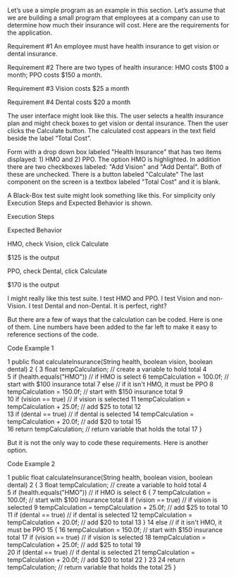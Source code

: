 Let’s use a simple program as an example in this section.  Let’s assume that we are building a small program that employees at a company can use to determine how much their insurance will cost.  Here are the requirements for the application.

Requirement #1 An employee must have health insurance to get vision or dental insurance.

Requirement #2 There are two types of health insurance: HMO costs $100 a month; PPO costs $150 a month.

Requirement #3 Vision costs $25 a month

Requirement #4 Dental costs $20 a month

The user interface might look like this. The user selects a health insurance plan and might check boxes to get vision or dental insurance.  Then the user clicks the Calculate button.  The calculated cost appears in the text field beside the label “Total Cost”.

Form with a drop down box labeled "Health Insurance" that has two items displayed: 1) HMO and 2) PPO.  The option HMO is highlighted.  In addition there are two checkboxes labeled: "Add Vision" and "Add Dental".  Both of these are unchecked.  There is a button labeled "Calculate"  The last component on the screen is a textbox labeled "Total Cost" and it is blank.

A Black-Box test suite might look something like this.  For simplicity only Execution Steps and Expected Behavior is shown.

Execution Steps

Expected Behavior

HMO, check Vision, click Calculate

$125 is the output

PPO, check Dental, click Calculate

$170 is the output

I might really like this test suite.  I test HMO and PPO.  I test Vision and non-Vision.  I test Dental and non-Dental.  It is perfect, right? 

But there are a few of ways that the calculation can be coded.  Here is one of them.  Line numbers have been added to the far left to make it easy to reference sections of the code. 

Code Example 1

 1 public float calculateInsurance(String health, boolean vision, boolean dental)
 2    {
 3        float tempCalculation;     // create a variable to hold total
 4       
 5        if (health.equals("HMO"))  // if HMO is select
 6            tempCalculation = 100.0f;   // start with $100 insurance total
 7        else                       // if it isn't HMO, it must be PPO
 8           tempCalculation = 150.0f;   // start with $150 insurance total
 9       
10        if (vision == true)        // if vision is selected
11           tempCalculation = tempCalculation + 25.0f;  // add $25 to total
12       
13        if (dental == true)        // if dental is selected
14            tempCalculation = tempCalculation + 20.0f;  // add $20 to total
15       
16        return tempCalculation;   // return variable that holds the total
17    }

But it is not the only way to code these requirements.  Here is another option. 

Code Example 2

 1   public float calculateInsurance(String health, boolean vision, boolean dental)
 2    {
 3        float tempCalculation;     // create a variable to hold total
 4        
 5        if (health.equals("HMO"))  // if HMO is select
 6        {
 7            tempCalculation = 100.0f;   // start with $100 insurance total
 8            if (vision == true)        // if vision is selected
 9                tempCalculation = tempCalculation + 25.0f;  // add $25 to total
10       
11            if (dental == true)        // if dental is selected
12                tempCalculation = tempCalculation + 20.0f;  // add $20 to total
13        }
14        else                       // if it isn't HMO, it must be PPO
15        {
16            tempCalculation = 150.0f;   // start with $150 insurance total
17            if (vision == true)        // if vision is selected
18                tempCalculation = tempCalculation + 25.0f;  // add $25 to total
19       
20            if (dental == true)        // if dental is selected
21                tempCalculation = tempCalculation + 20.0f;  // add $20 to total
22        }
23
24        return tempCalculation;   // return variable that holds the total
25    }
